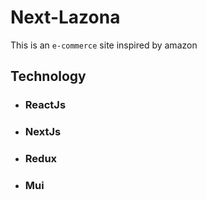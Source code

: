 # Next-Lazona

This is an `e-commerce` site inspired by amazon

## Technology

- ### ReactJs
- ### NextJs
- ### Redux
- ### Mui